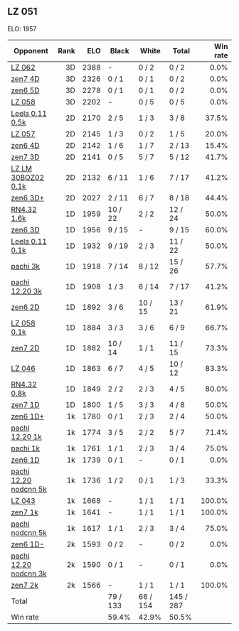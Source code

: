 ## LZ 051 ##

ELO: 1957

Opponent | Rank | ELO | Black | White | Total | Win rate
---------|-----:|----:|-------|-------|-------|-------:
[LZ 062](LZ%20062.md) | 3D | 2388 | - | 0 / 2 | 0 / 2 | 0.0%
[zen7 4D](zen7%204D.md) | 3D | 2326 | 0 / 1 | 0 / 1 | 0 / 2 | 0.0%
[zen6 5D](zen6%205D.md) | 3D | 2278 | 0 / 1 | 0 / 1 | 0 / 2 | 0.0%
[LZ 058](LZ%20058.md) | 3D | 2202 | - | 0 / 5 | 0 / 5 | 0.0%
[Leela 0.11 0.5k](Leela%200.11%200.5k.md) | 2D | 2170 | 2 / 5 | 1 / 3 | 3 / 8 | 37.5%
[LZ 057](LZ%20057.md) | 2D | 2145 | 1 / 3 | 0 / 2 | 1 / 5 | 20.0%
[zen6 4D](zen6%204D.md) | 2D | 2142 | 1 / 6 | 1 / 7 | 2 / 13 | 15.4%
[zen7 3D](zen7%203D.md) | 2D | 2141 | 0 / 5 | 5 / 7 | 5 / 12 | 41.7%
[LZ LM 30BOZ02 0.1k](LZ%20LM%2030BOZ02%200.1k.md) | 2D | 2132 | 6 / 11 | 1 / 6 | 7 / 17 | 41.2%
[zen6 3D+](zen6%203D+.md) | 2D | 2027 | 2 / 11 | 6 / 7 | 8 / 18 | 44.4%
[RN4.32 1.6k](RN4.32%201.6k.md) | 1D | 1959 | 10 / 22 | 2 / 2 | 12 / 24 | 50.0%
[zen6 3D](zen6%203D.md) | 1D | 1956 | 9 / 15 | - | 9 / 15 | 60.0%
[Leela 0.11 0.1k](Leela%200.11%200.1k.md) | 1D | 1932 | 9 / 19 | 2 / 3 | 11 / 22 | 50.0%
[pachi 3k](pachi%203k.md) | 1D | 1918 | 7 / 14 | 8 / 12 | 15 / 26 | 57.7%
[pachi 12.20 3k](pachi%2012.20%203k.md) | 1D | 1908 | 1 / 3 | 6 / 14 | 7 / 17 | 41.2%
[zen6 2D](zen6%202D.md) | 1D | 1892 | 3 / 6 | 10 / 15 | 13 / 21 | 61.9%
[LZ 058 0.1k](LZ%20058%200.1k.md) | 1D | 1884 | 3 / 3 | 3 / 6 | 6 / 9 | 66.7%
[zen7 2D](zen7%202D.md) | 1D | 1882 | 10 / 14 | 1 / 1 | 11 / 15 | 73.3%
[LZ 046](LZ%20046.md) | 1D | 1863 | 6 / 7 | 4 / 5 | 10 / 12 | 83.3%
[RN4.32 0.8k](RN4.32%200.8k.md) | 1D | 1849 | 2 / 2 | 2 / 3 | 4 / 5 | 80.0%
[zen7 1D](zen7%201D.md) | 1D | 1800 | 1 / 5 | 3 / 3 | 4 / 8 | 50.0%
[zen6 1D+](zen6%201D+.md) | 1k | 1780 | 0 / 1 | 2 / 3 | 2 / 4 | 50.0%
[pachi 12.20 1k](pachi%2012.20%201k.md) | 1k | 1774 | 3 / 5 | 2 / 2 | 5 / 7 | 71.4%
[pachi 1k](pachi%201k.md) | 1k | 1761 | 1 / 1 | 2 / 3 | 3 / 4 | 75.0%
[zen6 1D](zen6%201D.md) | 1k | 1739 | 0 / 1 | - | 0 / 1 | 0.0%
[pachi 12.20 nodcnn 5k](pachi%2012.20%20nodcnn%205k.md) | 1k | 1736 | 1 / 2 | 0 / 1 | 1 / 3 | 33.3%
[LZ 043](LZ%20043.md) | 1k | 1668 | - | 1 / 1 | 1 / 1 | 100.0%
[zen7 1k](zen7%201k.md) | 1k | 1641 | - | 1 / 1 | 1 / 1 | 100.0%
[pachi nodcnn 5k](pachi%20nodcnn%205k.md) | 1k | 1617 | 1 / 1 | 2 / 3 | 3 / 4 | 75.0%
[zen6 1D-](zen6%201D-.md) | 2k | 1593 | 0 / 2 | - | 0 / 2 | 0.0%
[pachi 12.20 nodcnn 3k](pachi%2012.20%20nodcnn%203k.md) | 2k | 1590 | 0 / 1 | - | 0 / 1 | 0.0%
[zen7 2k](zen7%202k.md) | 2k | 1566 | - | 1 / 1 | 1 / 1 | 100.0%
Total | | | 79 / 133 | 66 / 154 | 145 / 287 | 
Win rate| | | 59.4% | 42.9% | 50.5% | 
